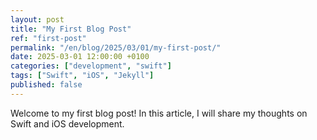 ```yaml
---
layout: post
title: "My First Blog Post"
ref: "first-post"
permalink: "/en/blog/2025/03/01/my-first-post/"
date: 2025-03-01 12:00:00 +0100
categories: ["development", "swift"]
tags: ["Swift", "iOS", "Jekyll"]
published: false
---
```

Welcome to my first blog post! In this article, I will share my thoughts on Swift and iOS development.